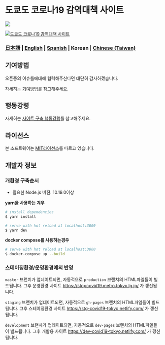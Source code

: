 # 도쿄도 코로나19 감역대책 사이트

![](https://github.com/tokyo-metropolitan-gov/covid19/workflows/production%20deploy/badge.svg)

[![도쿄도 코로나19 감역대책 사이트](https://user-images.githubusercontent.com/1301149/75629392-1d19d900-5c25-11ea-843d-2d4376e3a560.png)](https://stopcovid19.metro.tokyo.lg.jp/)

### [日本語](./README.md) | [English](./README_EN.md) | [Spanish](./README_ES.md) | Korean | [Chinese (Taiwan)](./README_ZH_TW.md)

## 기여방법
오픈중의 이슈를에대해 협력해주신다면 대단히 감사하겠습니다.

자세히는 [기여방법](./.github/CONTRIBUTING.md)를 참고해주세요.


## 행동강령
자세히는 [사이트 구축 행동강령](./.github/CODE_OF_CONDUCT.md)를 참고해주세요.


## 라이선스
본 소프트웨어는 [MIT라이선스](./LICENSE.txt)를 따르고 있습니다.

## 개발자 정보

### 개환경 구축순서

- 필요한 Node.js 버젼: 10.19.0이상

**yarn을 사용하는 겨우**
``` bash
# install dependencies
$ yarn install

# serve with hot reload at localhost:3000
$ yarn dev
```

**docker compose를 사용하는경우**
```bash
# serve with hot reload at localhost:3000
$ docker-compose up --build
```

### 스테이징환경/운영환경에의 반영

`master` 브랜치가 업데이트되면, 자동적으로  `production` 브랜치의 HTML파일들이 빌드됩니다. 그후 운영환경 사이트 https://stopcovid19.metro.tokyo.lg.jp/ 가 갱신됩니다.

`staging` 브랜치가 업데이트되면, 자동적으로  `gh-pages` 브랜치의 HTML파일들이 빌드됩니다. 그후 스테이징환경 사이트 https://stg-covid19-tokyo.netlify.com/ 가 갱신됩니다.

`development` 브랜치가 업데이트되면, 자동적으로  `dev-pages` 브랜치의 HTML파일들이 빌드됩니다. 그후 개발용 사이트 https://dev-covid19-tokyo.netlify.com/ 가 갱신됩니다.
